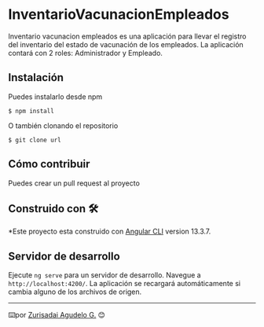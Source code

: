 # InventarioVacunacionEmpleados

Inventario vacunacion empleados es una aplicación para llevar el registro del inventario del estado de vacunación de los empleados.
La aplicación contará con 2 roles: Administrador y Empleado.


## Instalación

Puedes instalarlo desde npm

`$ npm install`

O también clonando el repositorio

`$ git clone url`

## Cómo contribuir

Puedes crear un pull request al proyecto

## Construido con 🛠️

*Este proyecto esta construido con [Angular CLI](https://github.com/angular/angular-cli) version 13.3.7.

## Servidor de desarrollo

Ejecute `ng serve` para un servidor de desarrollo. Navegue a `http://localhost:4200/`. La aplicación se recargará automáticamente si cambia alguno de los archivos de origen.

---
⌨️por [Zurisadai Agudelo G.](https://github.com/zagu5) 😊


